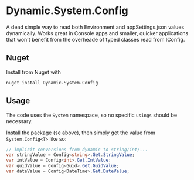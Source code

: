 # Dynamic.System.Config

A dead simple way to read both Environment and 
appSettings.json values
dynamically. Works great in Console apps and 
smaller, quicker applications that won't benefit from
the overheade of typed classes read from 
IConfig.

## Nuget

Install from Nuget with

``` 
nuget install Dynamic.System.Config
```

## Usage

The code uses the `System` namespace, so no specific `usings` 
should be necessary.

Install the package (se above), then simply get the value
from `System.Config<T>` like so:

``` csharp
// implicit conversions from dynamic to string/int/...
var stringValue = Config<string>.Get.StringValue;
var intValue = Config<int>.Get.IntValue;
var guidValue = Config<Guid>.Get.GuidValue;
var dateValue = Config<DateTime>.Get.DateValue;

```
